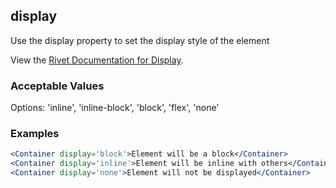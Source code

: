 ## display
Use the display property to set the display style of the element

View the [Rivet Documentation for Display](https://rivet.iu.edu/utilities/display/).

### Acceptable Values

Options: 'inline', 'inline-block', 'block', 'flex', 'none'

### Examples
```jsx
<Container display='block'>Element will be a block</Container>
<Container display='inline'>Element will be inline with others</Container>
<Container display='none'>Element will not be displayed</Container>
```